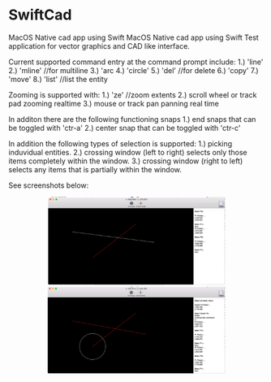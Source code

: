 # SwiftCad
MacOS Native cad app using Swift
MacOS Native cad app using Swift
Test application for vector graphics and CAD like interface.

Current supported command entry at the command prompt include:
1.) 'line'
2.) 'mline' //for multiline
3.) 'arc
4.) 'circle'
5.) 'del' //for delete
6.) 'copy'
7.) 'move'
8.) 'list' //list the entity

Zooming is supported with:
1.) 'ze' //zoom extents
2.) scroll wheel or track pad zooming realtime
3.) mouse or track pan panning real time

In additon there are the following functioning snaps
1.) end snaps that can be toggled with 'ctr-a'
2.) center snap that can be toggled with 'ctr-c'

In addition the following types of selection is supported:
1.) picking induvidual entities.
2.) crossing window (left to right) selects only those items completely within the window.
3.) crossing window (right to left) selects any items that is partially within the window.


See screenshots below:

<p align="center">
  <img src="readmeImages\Drawing a Line.png" width="350"/>
  <img src="readmeImages/Drawing a Circle.png" width="350"/>
</p>
